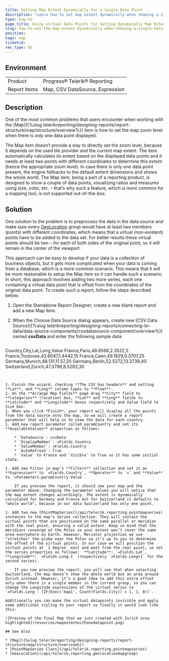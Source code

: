 ```yaml
---
title: Setting Map Extent Dynamically For a Single Data Point
description: "Learn how to set map extent dynamically when showing a single data point by using additional virtual data points."
type: how-to
page_title: Using virtual Data Points for Setting Dynamically Map Extent
slug: how-to-set-the-map-extent-dynamically-when-showing-a-single-data-point
position: 
tags: map
ticketid: 
res_type: kb
---
```


## Environment

<table>
	<tbody>
		<tr>
			<td>Product</td>
			<td>Progress® Telerik® Reporting</td>
		</tr>
		<tr>
			<td>Report Items</td>
			<td>Map, CSV DataSource, Expression</td>
		</tr>
	</tbody>
</table>


## Description

One of the most common problems that users encounter when working with the [Map]({%slug telerikreporting/designing-reports/report-structure/map/structure/overview%}) item is how to set the map zoom level when there is only one data point displayed.

The Map item doesn’t provide a way to directly set the zoom level, because it depends on the used tile provider and the current map extent. The item automatically calculates its extent based on the displayed data points and it needs at least two points with different coordinates to determine this extent (hence the appropriate zoom level). In case there is only one data point present, the engine fallbacks to the default extent dimensions and shows the whole world. The Map item, being a part of a reporting product, is designed to show a couple of data points, visualizing ratios and measures using size, color, etc. – that’s why such a feature, which is more common for a mapping tool, is not supported out-of-the-box.

## Solution

One solution to the problem is to preprocess the data in the data source and make sure every [GeoLocation](/api/telerik.reporting.geolocationmapgroup) group would have at least two members (points) with different coordinates, which means that a virtual (non-existent) points have to be added to the data set. For better results these virtual points should be two – for each of both sides of the original point, so it will remain in the center of the viewport.

This approach can be easy to develop if your data is a collection of business objects, but it gets more complicated when your data is coming from a database, which is a more common scenario. This means that it will be more reasonable to setup the Map item so it can handle such a scenario. In short, this approach involves adding two more series, each one containing a virtual data point that is offset from the coordinates of the original data point. To create such a report, follow the steps described below:

1. Open the Standalone Report Designer, create a new blank report and add a new Map item.
1. When the Choose Data Source dialog appears, create new [CSV Data Source]({%slug telerikreporting/designing-reports/connecting-to-data/data-source-components/csvdatasource-component/overview%}) named **csvData** and enter the following sample data:

	````XML
Country,City,Lat,Long,Value
	France,Paris,48.8566,2.3522,5
	France,Toulouse,43.6047,1.4442,15
	France,Caen,49.1829,0.3707,25
	Germany,Munich,48.131,11.57,20
	Germany,Berlin,52.5272,13.3739,40
	Switzerland,Zurich,47.3798,8.5283,30
````


1. Finish the wizard, checking **The CSV has headers** and setting **Lat**, and **Long** column types to **Float**.
1. On the **Arrange Map Fields** page drag **City** field to **Categories** (location) box, **Lat** and **Long** fields to **Latitude** and **Longitude** boxes respectively and Value field to Size box.
1. When you click *Finish*, your report will display all the points from the data source onto the map, so we will create a report parameter that will help us to view the data for each country.
1. Add new report parameter called paramCountry and set its **AvailableValues** properties as follows:

	* `DataSource`: csvData
	* `DisplayMember`: =Fields.Country
	* `ValueMember`: =Fields.Country
	* `AutoRefresh`: True 
	* `Value` to France and `Visible` to True so it has some initial state.

1. Add new Filter in map’s **Filters** collection and set it as  **Expression** to `=Fields.Country`, **Operator** to `=` and **Value** to `=Parameters.paramCountry.Value`.

	If you preview the report, it should see your map and the parameter above. Changing the parameter values you will notice that the map extent changes accordingly. The extent is dynamically calculated for Germany and France but for Switzerland it defaults to "whole world", because in our data Switzerland has only one point.

1. Add two new [PointMapSeries](/api/telerik.reporting.pointmapseries) instances to the map’s Series collection. They will contain the virtual points that are positioned on the same parallel or meridian with the real point, ensuring a valid extent. Keep in mind that the meridians converge at the Poles so your extent won’t cover the same area everywhere on Earth. However, Mercator projection we use "stretches" the globe near the Poles so it’s up to you to determine the offset of the virtual points. In our case we will position the virtual points at `1 degree` east and west from the real point, so set the series properties as follows:  **Latitude**: `=Fields.Lat`, **Longitude**: `=Fields.Long-1` (respectively `=Fields.Long+1` for the second series).

	If you now preview the report, you will see that when selecting Switzerland, the map doesn’t show the whole world but an area around Zurich instead. However, it’s a good idea to add this extra offset only when there is a single member in the current group, so you can change the Longitude expressions of the virtual series to `=Fields.Long - (IF(Exec('map1', Count(Fields.City)) = 1, 1, 0))`.

Additionally you can make the virtual datapoints invisible and apply some additional styling to your report so finally it would look like this:

![Preview of the final Map that we just created with Zurich area highlighted](resources/mapextentwithonedatapoint.png)

## See Also

* [Map]({%slug telerikreporting/designing-reports/report-structure/map/structure/overview%})
* [PointMapSeries Class](/api/telerik.reporting.pointmapseries)
* [GeoLocation](/api/telerik.reporting.geolocationmapgroup)
